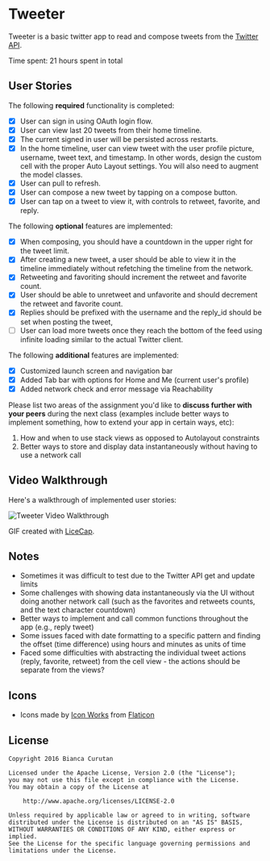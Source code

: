 # Tweeter

Tweeter is a basic twitter app to read and compose tweets from the [Twitter API](https://apps.twitter.com/).

Time spent: 21 hours spent in total

## User Stories

The following **required** functionality is completed:

- [x] User can sign in using OAuth login flow.
- [x] User can view last 20 tweets from their home timeline.
- [x] The current signed in user will be persisted across restarts.
- [x] In the home timeline, user can view tweet with the user profile picture, username, tweet text, and timestamp.  In other words, design the custom cell with the proper Auto Layout settings.  You will also need to augment the model classes.
- [x] User can pull to refresh.
- [x] User can compose a new tweet by tapping on a compose button.
- [x] User can tap on a tweet to view it, with controls to retweet, favorite, and reply.

The following **optional** features are implemented:

- [x] When composing, you should have a countdown in the upper right for the tweet limit.
- [x] After creating a new tweet, a user should be able to view it in the timeline immediately without refetching the timeline from the network.
- [x] Retweeting and favoriting should increment the retweet and favorite count.
- [x] User should be able to unretweet and unfavorite and should decrement the retweet and favorite count.
- [x] Replies should be prefixed with the username and the reply_id should be set when posting the tweet,
- [ ] User can load more tweets once they reach the bottom of the feed using infinite loading similar to the actual Twitter client.

The following **additional** features are implemented:

- [x] Customized launch screen and navigation bar
- [x] Added Tab bar with options for Home and Me (current user's profile)
- [x] Added network check and error message via Reachability

Please list two areas of the assignment you'd like to **discuss further with your peers** during the next class (examples include better ways to implement something, how to extend your app in certain ways, etc):

1. How and when to use stack views as opposed to Autolayout constraints
2. Better ways to store and display data instantaneously without having to use a network call

## Video Walkthrough

Here's a walkthrough of implemented user stories:

<img src='http://i.imgur.com/link/to/your/gif/file.gif' title='Tweeter Video Walkthrough' width='' alt='Tweeter Video Walkthrough' />

GIF created with [LiceCap](http://www.cockos.com/licecap/).

## Notes

- Sometimes it was difficult to test due to the Twitter API get and update limits
- Some challenges with showing data instantaneously via the UI without doing another network call (such as the favorites and retweets counts, and the text character countdown)
- Better ways to implement and call common functions throughout the app (e.g., reply tweet)
- Some issues faced with date formatting to a specific pattern and finding the offset (time difference) using hours and minutes as units of time
- Faced some difficulties with abstracting the individual tweet actions (reply, favorite, retweet) from the cell view - the actions should be separate from the views?

## Icons

- Icons made by [Icon Works](http://www.flaticon.com/authors/icon-works) from [Flaticon](www.flaticon.com)

## License

    Copyright 2016 Bianca Curutan

    Licensed under the Apache License, Version 2.0 (the "License");
    you may not use this file except in compliance with the License.
    You may obtain a copy of the License at

        http://www.apache.org/licenses/LICENSE-2.0

    Unless required by applicable law or agreed to in writing, software
    distributed under the License is distributed on an "AS IS" BASIS,
    WITHOUT WARRANTIES OR CONDITIONS OF ANY KIND, either express or implied.
    See the License for the specific language governing permissions and
    limitations under the License.
